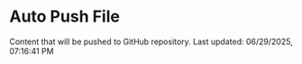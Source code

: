 # Auto Push File

Content that will be pushed to GitHub repository.
Last updated: 06/29/2025, 07:16:41 PM